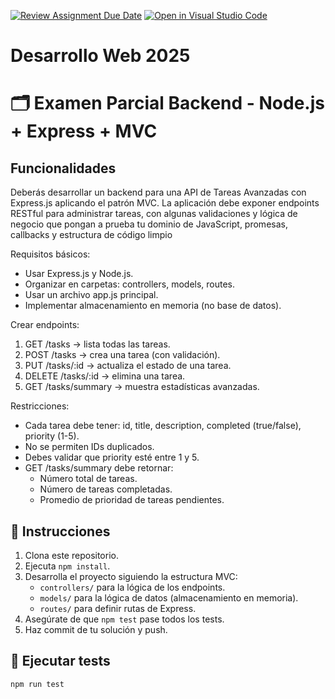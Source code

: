 [![Review Assignment Due Date](https://classroom.github.com/assets/deadline-readme-button-22041afd0340ce965d47ae6ef1cefeee28c7c493a6346c4f15d667ab976d596c.svg)](https://classroom.github.com/a/GFpDxrMP)
[![Open in Visual Studio Code](https://classroom.github.com/assets/open-in-vscode-2e0aaae1b6195c2367325f4f02e2d04e9abb55f0b24a779b69b11b9e10269abc.svg)](https://classroom.github.com/online_ide?assignment_repo_id=19912392&assignment_repo_type=AssignmentRepo)
# Desarrollo Web 2025
# 🗂️ Examen Parcial Backend - Node.js + Express + MVC

## Funcionalidades 

Deberás desarrollar un backend para una API de Tareas Avanzadas con Express.js aplicando el patrón MVC. La aplicación debe exponer endpoints RESTful para administrar tareas, con algunas validaciones y lógica de negocio que pongan a prueba tu dominio de JavaScript, promesas, callbacks y estructura de código limpio

Requisitos básicos:

- Usar Express.js y Node.js.
- Organizar en carpetas: controllers, models, routes.
- Usar un archivo app.js principal.
- Implementar almacenamiento en memoria (no base de datos).

Crear endpoints:

1. GET /tasks → lista todas las tareas. 
2. POST /tasks → crea una tarea (con validación).
3. PUT /tasks/:id → actualiza el estado de una tarea. 
4. DELETE /tasks/:id → elimina una tarea.
5. GET /tasks/summary → muestra estadísticas avanzadas.

Restricciones:

- Cada tarea debe tener: id, title, description, completed (true/false), priority (1-5).
- No se permiten IDs duplicados.
- Debes validar que priority esté entre 1 y 5.
- GET /tasks/summary debe retornar:
   - Número total de tareas.
   - Número de tareas completadas.
   - Promedio de prioridad de tareas pendientes.

## 📌 Instrucciones

1. Clona este repositorio.
2. Ejecuta `npm install`.
3. Desarrolla el proyecto siguiendo la estructura MVC:
   - `controllers/` para la lógica de los endpoints.
   - `models/` para la lógica de datos (almacenamiento en memoria).
   - `routes/` para definir rutas de Express.
4. Asegúrate de que `npm test` pase todos los tests.
5. Haz commit de tu solución y push.

## 🧪 Ejecutar tests
```bash
npm run test
